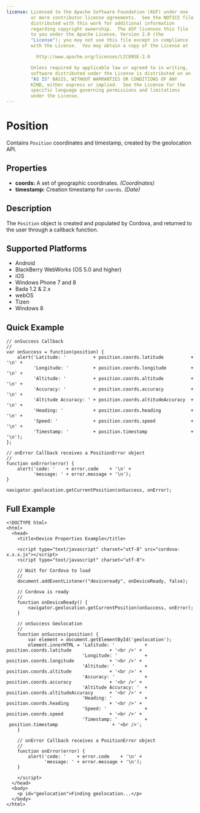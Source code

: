 ```yaml
---
license: Licensed to the Apache Software Foundation (ASF) under one
         or more contributor license agreements.  See the NOTICE file
         distributed with this work for additional information
         regarding copyright ownership.  The ASF licenses this file
         to you under the Apache License, Version 2.0 (the
         "License"); you may not use this file except in compliance
         with the License.  You may obtain a copy of the License at

           http://www.apache.org/licenses/LICENSE-2.0

         Unless required by applicable law or agreed to in writing,
         software distributed under the License is distributed on an
         "AS IS" BASIS, WITHOUT WARRANTIES OR CONDITIONS OF ANY
         KIND, either express or implied.  See the License for the
         specific language governing permissions and limitations
         under the License.
---
```


Position
========

Contains `Position` coordinates and timestamp, created by the geolocation API.

Properties
----------

- __coords:__ A set of geographic coordinates. _(Coordinates)_
- __timestamp:__ Creation timestamp for `coords`. _(Date)_

Description
-----------

The `Position` object is created and populated by Cordova, and returned to the user through a callback function.

Supported Platforms
-------------------

- Android
- BlackBerry WebWorks (OS 5.0 and higher)
- iOS
- Windows Phone 7 and 8
- Bada 1.2 & 2.x
- webOS
- Tizen
- Windows 8

Quick Example
-------------

    // onSuccess Callback
    //
    var onSuccess = function(position) {
        alert('Latitude: '          + position.coords.latitude          + '\n' +
              'Longitude: '         + position.coords.longitude         + '\n' +
              'Altitude: '          + position.coords.altitude          + '\n' +
              'Accuracy: '          + position.coords.accuracy          + '\n' +
              'Altitude Accuracy: ' + position.coords.altitudeAccuracy  + '\n' +
              'Heading: '           + position.coords.heading           + '\n' +
              'Speed: '             + position.coords.speed             + '\n' +
              'Timestamp: '         + position.timestamp                + '\n');
    };

    // onError Callback receives a PositionError object
    //
    function onError(error) {
        alert('code: '    + error.code    + '\n' +
              'message: ' + error.message + '\n');
    }

    navigator.geolocation.getCurrentPosition(onSuccess, onError);

Full Example
------------

    <!DOCTYPE html>
    <html>
      <head>
        <title>Device Properties Example</title>

        <script type="text/javascript" charset="utf-8" src="cordova-x.x.x.js"></script>
        <script type="text/javascript" charset="utf-8">

        // Wait for Cordova to load
        //
        document.addEventListener("deviceready", onDeviceReady, false);

        // Cordova is ready
        //
        function onDeviceReady() {
            navigator.geolocation.getCurrentPosition(onSuccess, onError);
        }
    
        // onSuccess Geolocation
        //
        function onSuccess(position) {
            var element = document.getElementById('geolocation');
            element.innerHTML = 'Latitude: '           + position.coords.latitude              + '<br />' +
                                'Longitude: '          + position.coords.longitude             + '<br />' +
                                'Altitude: '           + position.coords.altitude              + '<br />' +
                                'Accuracy: '           + position.coords.accuracy              + '<br />' +
                                'Altitude Accuracy: '  + position.coords.altitudeAccuracy      + '<br />' +
                                'Heading: '            + position.coords.heading               + '<br />' +
                                'Speed: '              + position.coords.speed                 + '<br />' +
                                'Timestamp: '          +
     position.timestamp                    + '<br />';
        }
    
	    // onError Callback receives a PositionError object
	    //
	    function onError(error) {
	        alert('code: '    + error.code    + '\n' +
	              'message: ' + error.message + '\n');
	    }

        </script>
      </head>
      <body>
        <p id="geolocation">Finding geolocation...</p>
      </body>
    </html>
